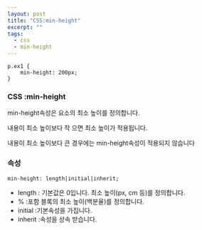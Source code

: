 ```yaml
---
layout: post
title: "CSS:min-height"
excerpt: ""
tags: 
  - css
  - min-height
---
```


```
p.ex1 {
    min-height: 200px;
}
```
### CSS :min-height

min-height속성은 요소의 최소 높이를 정의합니다.

내용이 최소 높이보다 작 으면 최소 높이가 적용됩니다.

내용이 최소 높이보다 큰 경우에는 min-height속성이 적용되지 않습니다

### 속성
`min-height: length|initial|inherit;`

+ length : 기본값은 0입니다. 최소 높이(px, cm 등)를 정의합니다.
+ % :포함 블록의 최소 높이(백분율)를 정의합니다.
+ initial :기본속성을 가집니다.
+ inherit :속성을 상속 받습니다.
